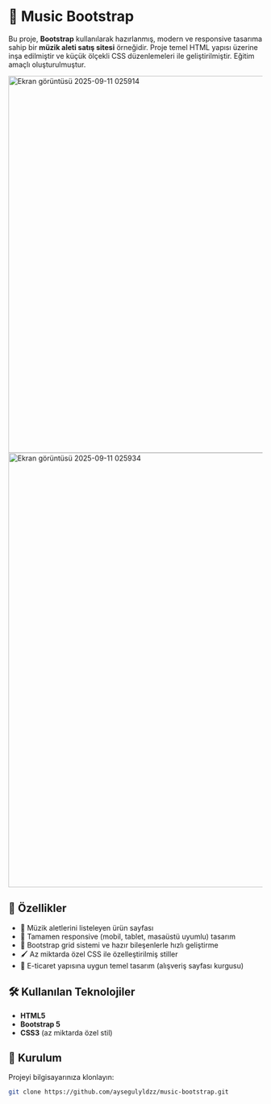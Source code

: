 # 🎵 Music Bootstrap

Bu proje, **Bootstrap** kullanılarak hazırlanmış, modern ve responsive tasarıma sahip bir **müzik aleti satış sitesi** örneğidir. Proje temel HTML yapısı üzerine inşa edilmiştir ve küçük ölçekli CSS düzenlemeleri ile geliştirilmiştir. Eğitim amaçlı oluşturulmuştur.

<img width="1919" height="748" alt="Ekran görüntüsü 2025-09-11 025914" src="https://github.com/user-attachments/assets/f4029c8b-91a0-4e2a-89b2-e489e5b0f2aa" />
<img width="1919" height="862" alt="Ekran görüntüsü 2025-09-11 025934" src="https://github.com/user-attachments/assets/cbf504de-ee3a-4127-86f9-59c8c3b39087" />

## 🚀 Özellikler

- 🎸 Müzik aletlerini listeleyen ürün sayfası  
- 📱 Tamamen responsive (mobil, tablet, masaüstü uyumlu) tasarım  
- 🎨 Bootstrap grid sistemi ve hazır bileşenlerle hızlı geliştirme  
- 🖌️ Az miktarda özel CSS ile özelleştirilmiş stiller  
- 🛒 E-ticaret yapısına uygun temel tasarım (alışveriş sayfası kurgusu)  

## 🛠️ Kullanılan Teknolojiler

- **HTML5**
- **Bootstrap 5**
- **CSS3** (az miktarda özel stil)

## 📂 Kurulum

Projeyi bilgisayarınıza klonlayın:

```bash
git clone https://github.com/aysegulyldzz/music-bootstrap.git
